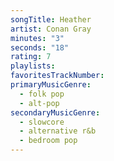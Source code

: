 ```yaml
---
songTitle: Heather
artist: Conan Gray
minutes: "3"
seconds: "18"
rating: 7
playlists:
favoritesTrackNumber:
primaryMusicGenre:
  - folk pop
  - alt-pop
secondaryMusicGenre:
  - slowcore
  - alternative r&b
  - bedroom pop
---
```

